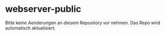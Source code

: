 # webserver-public

Bitte keine Aenderungen an diesem Repository vor nehmen. Das Repo wird automatisch aktualisiert.
